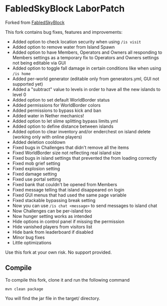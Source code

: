 FabledSkyBlock LaborPatch
===========
Forked from [FabledSkyBlock](https://gitlab.com/Songoda/fabledskyblock)

This fork contains bug fixes, features and improvements:
- Added option to check location security when using `/is visit`
- Added option to remove water from Island Spawn
- Added option to have Members, Operators and Owners all responding to Members settings as a temporary fix to Operators and Owners settings not being editable via GUI
- Added option to toggle fall damage in certain conditions like when using `/is home`
- Added per-world generator (editable only from generators.yml, GUI not supported yet)
- Added a "subtract" value to levels in order to have all the new islands to level 0
- Added option to set default WorldBorder status
- Added permissions for WorldBorder colors
- Added permissions to bypass kick and ban
- Added water in Nether mechanics!
- Added option to let slime splitting bypass limits.yml
- Added option to define distance between islands
- Added option to clear inventory and/or enderchest on island delete (working only with online players)
- Added deletion cooldown
- Fixed bugs in Challenges that didn't remove all the items
- Fixed WorldBorder size not reflecting real island size
- Fixed bugs in island settings that prevented the from loading correctly
- Fixed mob grief setting
- Fixed explosion setting
- Fixed damage setting
- Fixed use portal setting
- Fixed bank that couldn't be opened from Members
- Fixed message telling that island disappeared on login
- Fixed GUI menus that had used the same page variable
- Fixed stackable bypassing break setting
- Now you can use `/is chat <message>` to send messages to island chat
- Now Challenges can be per-island too
- Now hunger setting works as intended
- Hide options in control panel if missing the permission
- Hide vanished players from visitors list
- Hide bank from leaderboard if disabled
- Minor bug fixes
- Little optimizations

Use this fork at your own risk. No support provided.

Compile
------
To compile this fork, clone it and run the following command
```
mvn clean package
```
You will find the jar file in the target/ directory.

